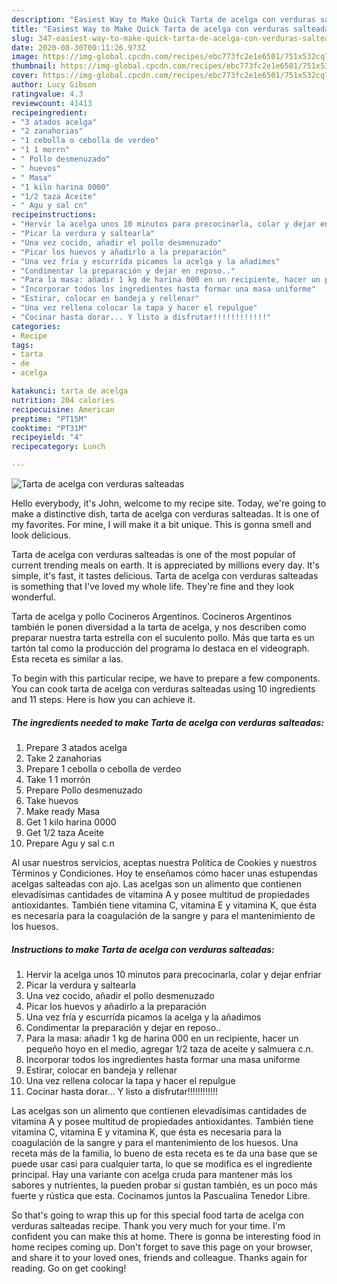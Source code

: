 ```yaml
---
description: "Easiest Way to Make Quick Tarta de acelga con verduras salteadas"
title: "Easiest Way to Make Quick Tarta de acelga con verduras salteadas"
slug: 347-easiest-way-to-make-quick-tarta-de-acelga-con-verduras-salteadas
date: 2020-08-30T00:11:26.973Z
image: https://img-global.cpcdn.com/recipes/ebc773fc2e1e6501/751x532cq70/tarta-de-acelga-con-verduras-salteadas-foto-principal.jpg
thumbnail: https://img-global.cpcdn.com/recipes/ebc773fc2e1e6501/751x532cq70/tarta-de-acelga-con-verduras-salteadas-foto-principal.jpg
cover: https://img-global.cpcdn.com/recipes/ebc773fc2e1e6501/751x532cq70/tarta-de-acelga-con-verduras-salteadas-foto-principal.jpg
author: Lucy Gibson
ratingvalue: 4.3
reviewcount: 41413
recipeingredient:
- "3 atados acelga"
- "2 zanahorias"
- "1 cebolla o cebolla de verdeo"
- "1 1 morrn"
- " Pollo desmenuzado"
- " huevos"
- " Masa"
- "1 kilo harina 0000"
- "1/2 taza Aceite"
- " Agu y sal cn"
recipeinstructions:
- "Hervir la acelga unos 10 minutos para precocinarla, colar y dejar enfriar"
- "Picar la verdura y saltearla"
- "Una vez cocido, añadir el pollo desmenuzado"
- "Picar los huevos y añadirlo a la preparación"
- "Una vez fría y escurrída picamos la acelga y la añadimos"
- "Condimentar la preparación y dejar en reposo.."
- "Para la masa: añadir 1 kg de harina 000 en un recipiente, hacer un pequeño hoyo en el medio, agregar 1/2 taza de aceite y salmuera c.n."
- "Incorporar todos los ingredientes hasta formar una masa uniforme"
- "Estirar, colocar en bandeja y rellenar"
- "Una vez rellena colocar la tapa y hacer el repulgue"
- "Cocinar hasta dorar... Y listo a disfrutar!!!!!!!!!!!!"
categories:
- Recipe
tags:
- tarta
- de
- acelga

katakunci: tarta de acelga 
nutrition: 204 calories
recipecuisine: American
preptime: "PT15M"
cooktime: "PT31M"
recipeyield: "4"
recipecategory: Lunch

---
```



![Tarta de acelga con verduras salteadas](https://img-global.cpcdn.com/recipes/ebc773fc2e1e6501/751x532cq70/tarta-de-acelga-con-verduras-salteadas-foto-principal.jpg)

Hello everybody, it's John, welcome to my recipe site. Today, we're going to make a distinctive dish, tarta de acelga con verduras salteadas. It is one of my favorites. For mine, I will make it a bit unique. This is gonna smell and look delicious.

Tarta de acelga con verduras salteadas is one of the most popular of current trending meals on earth. It is appreciated by millions every day. It's simple, it's fast, it tastes delicious. Tarta de acelga con verduras salteadas is something that I've loved my whole life. They're fine and they look wonderful.

Tarta de acelga y pollo Cocineros Argentinos. Cocineros Argentinos también le ponen diversidad a la tarta de acelga, y nos describen como preparar nuestra tarta estrella con el suculento pollo. Más que tarta es un tartón tal como la producción del programa lo destaca en el videograph. Esta receta es similar a las.


To begin with this particular recipe, we have to prepare a few components. You can cook tarta de acelga con verduras salteadas using 10 ingredients and 11 steps. Here is how you can achieve it.

<!--inarticleads1-->

##### The ingredients needed to make Tarta de acelga con verduras salteadas:

1. Prepare 3 atados acelga
1. Take 2 zanahorias
1. Prepare 1 cebolla o cebolla de verdeo
1. Take 1 1 morrón
1. Prepare  Pollo desmenuzado
1. Take  huevos
1. Make ready  Masa
1. Get 1 kilo harina 0000
1. Get 1/2 taza Aceite
1. Prepare  Agu y sal c.n


Al usar nuestros servicios, aceptas nuestra Política de Cookies y nuestros Términos y Condiciones. Hoy te enseñamos cómo hacer unas estupendas acelgas salteadas con ajo. Las acelgas son un alimento que contienen elevadísimas cantidades de vitamina A y posee multitud de propiedades antioxidantes. También tiene vitamina C, vitamina E y vitamina K, que ésta es necesaria para la coagulación de la sangre y para el mantenimiento de los huesos. 

<!--inarticleads2-->

##### Instructions to make Tarta de acelga con verduras salteadas:

1. Hervir la acelga unos 10 minutos para precocinarla, colar y dejar enfriar
1. Picar la verdura y saltearla
1. Una vez cocido, añadir el pollo desmenuzado
1. Picar los huevos y añadirlo a la preparación
1. Una vez fría y escurrída picamos la acelga y la añadimos
1. Condimentar la preparación y dejar en reposo..
1. Para la masa: añadir 1 kg de harina 000 en un recipiente, hacer un pequeño hoyo en el medio, agregar 1/2 taza de aceite y salmuera c.n.
1. Incorporar todos los ingredientes hasta formar una masa uniforme
1. Estirar, colocar en bandeja y rellenar
1. Una vez rellena colocar la tapa y hacer el repulgue
1. Cocinar hasta dorar... Y listo a disfrutar!!!!!!!!!!!!


Las acelgas son un alimento que contienen elevadísimas cantidades de vitamina A y posee multitud de propiedades antioxidantes. También tiene vitamina C, vitamina E y vitamina K, que ésta es necesaria para la coagulación de la sangre y para el mantenimiento de los huesos. Una receta más de la familia, lo bueno de esta receta es te da una base que se puede usar casi para cualquier tarta, lo que se modifica es el ingrediente principal. Hay una variante con acelga cruda para mantener más los sabores y nutrientes, la pueden probar si gustan también, es un poco más fuerte y rústica que esta. Cocinamos juntos la Pascualina Tenedor Libre. 

So that's going to wrap this up for this special food tarta de acelga con verduras salteadas recipe. Thank you very much for your time. I'm confident you can make this at home. There is gonna be interesting food in home recipes coming up. Don't forget to save this page on your browser, and share it to your loved ones, friends and colleague. Thanks again for reading. Go on get cooking!
